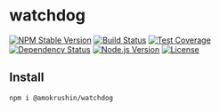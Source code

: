 # watchdog
[![NPM Stable Version][npm-stable-version-image]][npm-url]
[![Build Status][travis-master-image]][travis-url]
[![Test Coverage][codecov-image]][codecov-url-master]
[![Dependency Status][david-image]][david-url-master]
[![Node.js Version][node-version-image]][node-version-url]
[![License][license-image]][license-url]


## Install

```bash
npm i @amokrushin/watchdog
```




[npm-stable-version-image]: https://img.shields.io/npm/v/watchdog.svg
[npm-url]: https://npmjs.com/package/watchdog
[travis-master-image]: https://img.shields.io/travis/amokrushin/watchdog/master.svg
[travis-url]: https://travis-ci.org/amokrushin/watchdog
[codecov-image]: https://img.shields.io/codecov/c/github/amokrushin/watchdog/master.svg
[codecov-url-master]: https://codecov.io/github/amokrushin/watchdog?branch=master
[david-image]: https://img.shields.io/david/amokrushin/watchdog.svg
[david-url-master]: https://david-dm.org/amokrushin/watchdog
[node-version-image]: https://img.shields.io/node/v/watchdog.svg
[node-version-url]: https://nodejs.org/en/download/
[license-image]: https://img.shields.io/npm/l/watchdog.svg
[license-url]: https://raw.githubusercontent.com/amokrushin/watchdog/master/LICENSE
